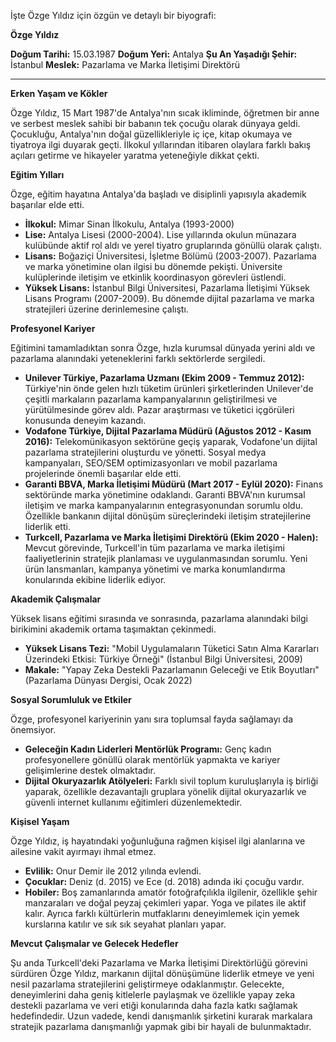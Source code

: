 İşte Özge Yıldız için özgün ve detaylı bir biyografi:

**Özge Yıldız**

**Doğum Tarihi:** 15.03.1987
**Doğum Yeri:** Antalya
**Şu An Yaşadığı Şehir:** İstanbul
**Meslek:** Pazarlama ve Marka İletişimi Direktörü

---

**Erken Yaşam ve Kökler**

Özge Yıldız, 15 Mart 1987'de Antalya'nın sıcak ikliminde, öğretmen bir anne ve serbest meslek sahibi bir babanın tek çocuğu olarak dünyaya geldi. Çocukluğu, Antalya'nın doğal güzellikleriyle iç içe, kitap okumaya ve tiyatroya ilgi duyarak geçti. İlkokul yıllarından itibaren olaylara farklı bakış açıları getirme ve hikayeler yaratma yeteneğiyle dikkat çekti.

**Eğitim Yılları**

Özge, eğitim hayatına Antalya'da başladı ve disiplinli yapısıyla akademik başarılar elde etti.

*   **İlkokul:** Mimar Sinan İlkokulu, Antalya (1993-2000)
*   **Lise:** Antalya Lisesi (2000-2004). Lise yıllarında okulun münazara kulübünde aktif rol aldı ve yerel tiyatro gruplarında gönüllü olarak çalıştı.
*   **Lisans:** Boğaziçi Üniversitesi, İşletme Bölümü (2003-2007). Pazarlama ve marka yönetimine olan ilgisi bu dönemde pekişti. Üniversite kulüplerinde iletişim ve etkinlik koordinasyon görevleri üstlendi.
*   **Yüksek Lisans:** İstanbul Bilgi Üniversitesi, Pazarlama İletişimi Yüksek Lisans Programı (2007-2009). Bu dönemde dijital pazarlama ve marka stratejileri üzerine derinlemesine çalıştı.

**Profesyonel Kariyer**

Eğitimini tamamladıktan sonra Özge, hızla kurumsal dünyada yerini aldı ve pazarlama alanındaki yeteneklerini farklı sektörlerde sergiledi.

*   **Unilever Türkiye, Pazarlama Uzmanı (Ekim 2009 - Temmuz 2012):** Türkiye'nin önde gelen hızlı tüketim ürünleri şirketlerinden Unilever'de çeşitli markaların pazarlama kampanyalarının geliştirilmesi ve yürütülmesinde görev aldı. Pazar araştırması ve tüketici içgörüleri konusunda deneyim kazandı.
*   **Vodafone Türkiye, Dijital Pazarlama Müdürü (Ağustos 2012 - Kasım 2016):** Telekomünikasyon sektörüne geçiş yaparak, Vodafone'un dijital pazarlama stratejilerini oluşturdu ve yönetti. Sosyal medya kampanyaları, SEO/SEM optimizasyonları ve mobil pazarlama projelerinde önemli başarılar elde etti.
*   **Garanti BBVA, Marka İletişimi Müdürü (Mart 2017 - Eylül 2020):** Finans sektöründe marka yönetimine odaklandı. Garanti BBVA'nın kurumsal iletişim ve marka kampanyalarının entegrasyonundan sorumlu oldu. Özellikle bankanın dijital dönüşüm süreçlerindeki iletişim stratejilerine liderlik etti.
*   **Turkcell, Pazarlama ve Marka İletişimi Direktörü (Ekim 2020 - Halen):** Mevcut görevinde, Turkcell'in tüm pazarlama ve marka iletişimi faaliyetlerinin stratejik planlaması ve uygulanmasından sorumlu. Yeni ürün lansmanları, kampanya yönetimi ve marka konumlandırma konularında ekibine liderlik ediyor.

**Akademik Çalışmalar**

Yüksek lisans eğitimi sırasında ve sonrasında, pazarlama alanındaki bilgi birikimini akademik ortama taşımaktan çekinmedi.

*   **Yüksek Lisans Tezi:** "Mobil Uygulamaların Tüketici Satın Alma Kararları Üzerindeki Etkisi: Türkiye Örneği" (İstanbul Bilgi Üniversitesi, 2009)
*   **Makale:** "Yapay Zeka Destekli Pazarlamanın Geleceği ve Etik Boyutları" (Pazarlama Dünyası Dergisi, Ocak 2022)

**Sosyal Sorumluluk ve Etkiler**

Özge, profesyonel kariyerinin yanı sıra toplumsal fayda sağlamayı da önemsiyor.

*   **Geleceğin Kadın Liderleri Mentörlük Programı:** Genç kadın profesyonellere gönüllü olarak mentörlük yapmakta ve kariyer gelişimlerine destek olmaktadır.
*   **Dijital Okuryazarlık Atölyeleri:** Farklı sivil toplum kuruluşlarıyla iş birliği yaparak, özellikle dezavantajlı gruplara yönelik dijital okuryazarlık ve güvenli internet kullanımı eğitimleri düzenlemektedir.

**Kişisel Yaşam**

Özge Yıldız, iş hayatındaki yoğunluğuna rağmen kişisel ilgi alanlarına ve ailesine vakit ayırmayı ihmal etmez.

*   **Evlilik:** Onur Demir ile 2012 yılında evlendi.
*   **Çocuklar:** Deniz (d. 2015) ve Ece (d. 2018) adında iki çocuğu vardır.
*   **Hobiler:** Boş zamanlarında amatör fotoğrafçılıkla ilgilenir, özellikle şehir manzaraları ve doğal peyzaj çekimleri yapar. Yoga ve pilates ile aktif kalır. Ayrıca farklı kültürlerin mutfaklarını deneyimlemek için yemek kurslarına katılır ve sık sık seyahat planları yapar.

**Mevcut Çalışmalar ve Gelecek Hedefler**

Şu anda Turkcell'deki Pazarlama ve Marka İletişimi Direktörlüğü görevini sürdüren Özge Yıldız, markanın dijital dönüşümüne liderlik etmeye ve yeni nesil pazarlama stratejilerini geliştirmeye odaklanmıştır. Gelecekte, deneyimlerini daha geniş kitlelerle paylaşmak ve özellikle yapay zeka destekli pazarlama ve veri etiği konularında daha fazla katkı sağlamak hedefindedir. Uzun vadede, kendi danışmanlık şirketini kurarak markalara stratejik pazarlama danışmanlığı yapmak gibi bir hayali de bulunmaktadır.